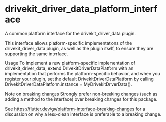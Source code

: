 # drivekit_driver_data_platform_interface

A common platform interface for the drivekit_driver_data plugin.

This interface allows platform-specific implementations of the drivekit_driver_data plugin, as well as the plugin itself, to ensure they are supporting the same interface.

Usage
To implement a new platform-specific implementation of drivekit_driver_data, extend DrivekitDriverDataPlatform with an implementation that performs the platform-specific behavior, and when you register your plugin, set the default DrivekitDriverDataPlatform by calling DrivekitDriverDataPlatform.instance = MyDrivekitDriverData().

Note on breaking changes
Strongly prefer non-breaking changes (such as adding a method to the interface) over breaking changes for this package.

See https://flutter.dev/go/platform-interface-breaking-changes for a discussion on why a less-clean interface is preferable to a breaking change.
